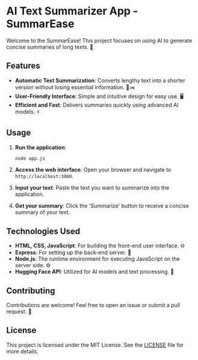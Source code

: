 # AI Text Summarizer App - SummarEase

Welcome to the SummarEase! This project focuses on using AI to generate concise summaries of long texts. 🚀

## Features

- **Automatic Text Summarization**: Converts lengthy text into a shorter version without losing essential information. 📄✂️
- **User-Friendly Interface**: Simple and intuitive design for easy use. 🖥️
- **Efficient and Fast**: Delivers summaries quickly using advanced AI models. ⚡

## Usage

1. **Run the application**:

   ```bash
   node app.js
   ```

2. **Access the web interface**: Open your browser and navigate to `http://localhost:3000`.

3. **Input your text**: Paste the text you want to summarize into the application.

4. **Get your summary**: Click the 'Summarize' button to receive a concise summary of your text.

## Technologies Used

- **HTML, CSS, JavaScript**: For building the front-end user interface. 🌐
- **Express**: For setting up the back-end server. 🚀
- **Node.js**: The runtime environment for executing JavaScript on the server side. ⚙️
- **Hugging Face API**: Utilized for AI models and text processing. 🤖

## Contributing

Contributions are welcome! Feel free to open an issue or submit a pull request. 🤝

## License

This project is licensed under the MIT License. See the [LICENSE](LICENSE) file for more details.
